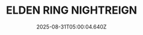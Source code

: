 ---
title: "ELDEN RING NIGHTREIGN"
id: 2622380
date: 2025-08-31T05:00:04.640Z
link: games/steam/recent/elden-ring-nightreign
image: http://media.steampowered.com/steamcommunity/public/images/apps/2622380/c59f3732d379c9667450b174353d69d5bcea95a5.jpg
playtime_2weeks: 1971
playtime_forever: 11746
playtime_windows_forever: 0
playtime_mac_forever: 0
playtime_linux_forever: 11746
playtime_deck_forever: 11746
---